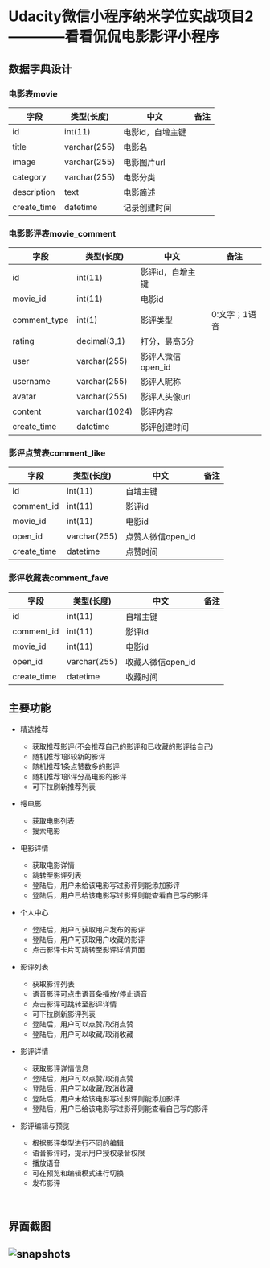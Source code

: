 # Udacity微信小程序纳米学位实战项目2————看看侃侃电影影评小程序

## 数据字典设计

### 电影表movie

| 字段        | 类型(长度)   | 中文             | 备注 |
| ----------- | ------------ | ---------------- | ---- |
| id          | int(11)      | 电影id，自增主键 |      |
| title       | varchar(255) | 电影名           |      |
| image       | varchar(255) | 电影图片url      |      |
| category    | varchar(255) | 电影分类         |      |
| description | text         | 电影简述         |      |
| create_time | datetime     | 记录创建时间     |      |




### 电影影评表movie_comment

| 字段         | 类型(长度) | 中文              | 备注 |
| ------------ | ---------- | ----------------- | ---- |
| id           | int(11) | 影评id，自增主键  |      |
| movie_id     | int(11) | 电影id            |      |
| comment_type | int(1) | 影评类型 | 0:文字；1语音 |
| rating       | decimal(3,1) | 打分，最高5分     |      |
| user      | varchar(255) | 影评人微信open_id |      |
| username | varchar(255) | 影评人昵称      |      |
| avatar | varchar(255) | 影评人头像url   |      |
| content | varchar(1024) | 影评内容  |      |
| create_time | datetime | 影评创建时间  |      |

### 影评点赞表comment_like

| 字段        | 类型(长度)   | 中文              | 备注 |
| ----------- | ------------ | ----------------- | ---- |
| id          | int(11)      | 自增主键          |      |
| comment_id  | int(11)      | 影评id            |      |
| movie_id    | int(11)      | 电影id            |      |
| open_id     | varchar(255) | 点赞人微信open_id |      |
| create_time | datetime     | 点赞时间          |      |



### 影评收藏表comment_fave

| 字段        | 类型(长度)   | 中文              | 备注 |
| ----------- | ------------ | ----------------- | ---- |
| id          | int(11)      | 自增主键          |      |
| comment_id  | int(11)      | 影评id            |      |
| movie_id    | int(11)      | 电影id            |      |
| open_id     | varchar(255) | 收藏人微信open_id |      |
| create_time | datetime     | 收藏时间          |      |



## 主要功能

- 精选推荐
  -  获取推荐影评(不会推荐自己的影评和已收藏的影评给自己)
  -  随机推荐1部较新的影评
  - 随机推荐1条点赞数多的影评
  - 随机推荐1部评分高电影的影评
  - 可下拉刷新推荐列表
- 搜电影
  - 获取电影列表
  - 搜索电影

- 电影详情
  - 获取电影详情
  - 跳转至影评列表
  - 登陆后，用户未给该电影写过影评则能添加影评
  - 登陆后，用户已给该电影写过影评则能查看自己写的影评
- 个人中心
  - 登陆后，用户可获取用户发布的影评
  - 登陆后，用户可获取用户收藏的影评
  - 点击影评卡片可跳转至影评详情页面
- 影评列表
  - 获取影评列表
  - 语音影评可点击语音条播放/停止语音
  - 点击影评可跳转至影评详情
  - 可下拉刷新影评列表
  - 登陆后，用户可以点赞/取消点赞
  - 登陆后，用户可以收藏/取消收藏
- 影评详情
  - 获取影评详情信息
  - 登陆后，用户可以点赞/取消点赞
  - 登陆后，用户可以收藏/取消收藏
  - 登陆后，用户未给该电影写过影评则能添加影评
  - 登陆后，用户已给该电影写过影评则能查看自己写的影评
- 影评编辑与预览
  - 根据影评类型进行不同的编辑
  - 语音影评时，提示用户授权录音权限
  - 播放语音
  - 可在预览和编辑模式进行切换
  - 发布影评



​	



## 界面截图

## ![snapshots](https://wmp-movie-1256882560.cos.ap-shanghai.myqcloud.com/snapshots.jpeg)

